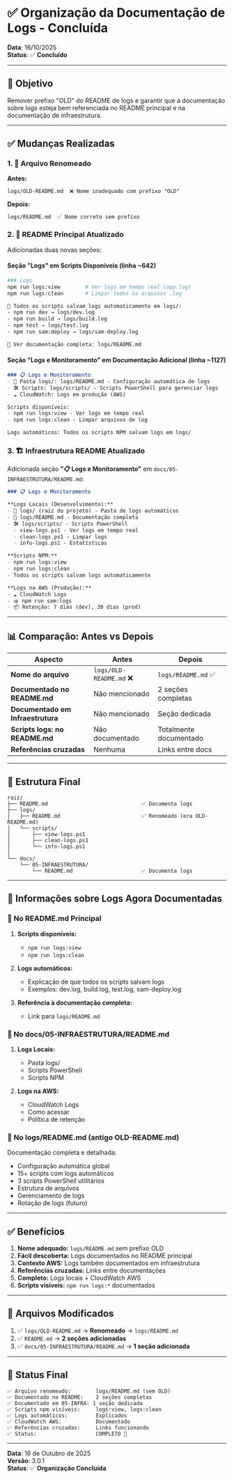# ✅ Organização da Documentação de Logs - Concluída

**Data**: 16/10/2025  
**Status**: ✅ **Concluído**

---

## 🎯 Objetivo

Remover prefixo "OLD" do README de logs e garantir que a documentação sobre logs esteja bem referenciada no README principal e na documentação de infraestrutura.

---

## ✅ Mudanças Realizadas

### 1. 📝 Arquivo Renomeado

**Antes:**
```
logs/OLD-README.md  ❌ Nome inadequado com prefixo "OLD"
```

**Depois:**
```
logs/README.md  ✅ Nome correto sem prefixo
```

### 2. 📖 README Principal Atualizado

Adicionadas duas novas seções:

#### **Seção "Logs" em Scripts Disponíveis** (linha ~642)
```bash
### Logs
npm run logs:view        # Ver logs em tempo real (app.log)
npm run logs:clean       # Limpar todos os arquivos .log

📁 Todos os scripts salvam logs automaticamente em logs/:
- npm run dev → logs/dev.log
- npm run build → logs/build.log
- npm test → logs/test.log
- npm run sam:deploy → logs/sam-deploy.log

📖 Ver documentação completa: logs/README.md
```

#### **Seção "Logs e Monitoramento" em Documentação Adicional** (linha ~1127)
```markdown
### 📋 Logs e Monitoramento
- 📁 Pasta logs/: logs/README.md - Configuração automática de logs
- 🛠️ Scripts: logs/scripts/ - Scripts PowerShell para gerenciar logs
- ☁️ CloudWatch: Logs em produção (AWS)

Scripts disponíveis:
- npm run logs:view - Ver logs em tempo real
- npm run logs:clean - Limpar arquivos de log

Logs automáticos: Todos os scripts NPM salvam logs em logs/
```

### 3. 🏗️ Infraestrutura README Atualizado

Adicionada seção **"📋 Logs e Monitoramento"** em `docs/05-INFRAESTRUTURA/README.md`:

```markdown
### 📋 Logs e Monitoramento

**Logs Locais (Desenvolvimento):**
- 📁 logs/ (raiz do projeto) - Pasta de logs automáticos
- 📖 logs/README.md - Documentação completa
- 🛠️ logs/scripts/ - Scripts PowerShell
  - view-logs.ps1 - Ver logs em tempo real
  - clean-logs.ps1 - Limpar logs
  - info-logs.ps1 - Estatísticas

**Scripts NPM:**
- npm run logs:view
- npm run logs:clean
- Todos os scripts salvam logs automaticamente

**Logs na AWS (Produção):**
- ☁️ CloudWatch Logs
- 📊 npm run sam:logs
- 📦 Retenção: 7 dias (dev), 30 dias (prod)
```

---

## 📊 Comparação: Antes vs Depois

| Aspecto | Antes | Depois |
|---------|-------|--------|
| **Nome do arquivo** | `logs/OLD-README.md` ❌ | `logs/README.md` ✅ |
| **Documentado no README.md** | Não mencionado | 2 seções completas |
| **Documentado em Infraestrutura** | Não mencionado | Seção dedicada |
| **Scripts logs: no README.md** | Não documentado | Totalmente documentado |
| **Referências cruzadas** | Nenhuma | Links entre docs |

---

## 📁 Estrutura Final

```
raiz/
├── README.md                              ✅ Documenta logs
├── logs/
│   ├── README.md                          ✅ Renomeado (era OLD-README.md)
│   └── scripts/
│       ├── view-logs.ps1
│       ├── clean-logs.ps1
│       └── info-logs.ps1
│
└── docs/
    └── 05-INFRAESTRUTURA/
        └── README.md                      ✅ Documenta logs
```

---

## 🎯 Informações sobre Logs Agora Documentadas

### 📖 No README.md Principal

1. **Scripts disponíveis:**
   - `npm run logs:view`
   - `npm run logs:clean`

2. **Logs automáticos:**
   - Explicação de que todos os scripts salvam logs
   - Exemplos: dev.log, build.log, test.log, sam-deploy.log

3. **Referência à documentação completa:**
   - Link para `logs/README.md`

### 📖 No docs/05-INFRAESTRUTURA/README.md

1. **Logs Locais:**
   - Pasta logs/
   - Scripts PowerShell
   - Scripts NPM

2. **Logs na AWS:**
   - CloudWatch Logs
   - Como acessar
   - Política de retenção

### 📖 No logs/README.md (antigo OLD-README.md)

Documentação completa e detalhada:
- Configuração automática global
- 15+ scripts com logs automáticos
- 3 scripts PowerShell utilitários
- Estrutura de arquivos
- Gerenciamento de logs
- Rotação de logs (futuro)

---

## ✅ Benefícios

1. **Nome adequado:** `logs/README.md` sem prefixo OLD
2. **Fácil descoberta:** Logs documentados no README principal
3. **Contexto AWS:** Logs também documentados em infraestrutura
4. **Referências cruzadas:** Links entre documentações
5. **Completo:** Logs locais + CloudWatch AWS
6. **Scripts visíveis:** `npm run logs:*` documentados

---

## 📝 Arquivos Modificados

1. ✅ `logs/OLD-README.md` → **Renomeado** → `logs/README.md`
2. ✅ `README.md` → **2 seções adicionadas**
3. ✅ `docs/05-INFRAESTRUTURA/README.md` → **1 seção adicionada**

---

## 🎉 Status Final

```
✅ Arquivo renomeado:        logs/README.md (sem OLD)
✅ Documentado no README:    2 seções completas
✅ Documentado em 05-INFRA: 1 seção dedicada
✅ Scripts npm visíveis:     logs:view, logs:clean
✅ Logs automáticos:         Explicados
✅ CloudWatch AWS:           Documentado
✅ Referências cruzadas:     Links funcionando
✅ Status:                   COMPLETO 🚀
```

---

**Data**: 16 de Outubro de 2025  
**Versão**: 3.0.1  
**Status**: ✅ **Organização Concluída**

